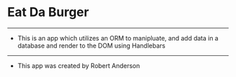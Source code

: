 # Eat Da Burger
- - -
- This is an app which utilizes an ORM to manipluate, and add data in a database and render to the DOM using Handlebars
- - -
- This app was created by Robert Anderson